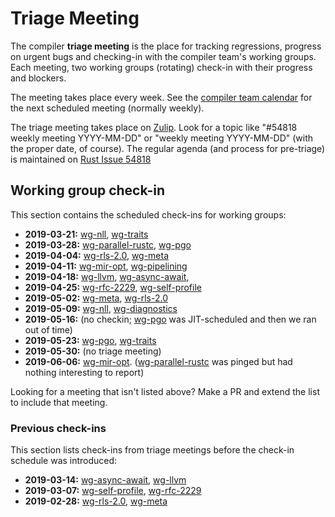 # Triage Meeting
The compiler **triage meeting** is the place for tracking regressions, progress on urgent bugs and
checking-in with the compiler team's working groups. Each meeting, two working groups (rotating)
check-in with their progress and blockers.

The meeting takes place every week. See the [compiler team calendar](../../../#meeting-calendar)
for the next scheduled meeting (normally weekly).

The triage meeting takes place on [Zulip](../chat-platform/). Look for a topic like
"#54818 weekly meeting YYYY-MM-DD" or "weekly meeting YYYY-MM-DD" (with the proper date, of course).
The regular agenda (and process for pre-triage) is maintained on [Rust Issue 54818]

[Rust Issue 54818]: https://github.com/rust-lang/rust/issues/54818

## Working group check-in
This section contains the scheduled check-ins for working groups:

- **2019-03-21:** [wg-nll], [wg-traits]
- **2019-03-28:** [wg-parallel-rustc], [wg-pgo]
- **2019-04-04:** [wg-rls-2.0], [wg-meta]
- **2019-04-11:** [wg-mir-opt], [wg-pipelining]
- **2019-04-18:** [wg-llvm], [wg-async-await],
- **2019-04-25:** [wg-rfc-2229], [wg-self-profile]
- **2019-05-02:** [wg-meta], [wg-rls-2.0]
- **2019-05-09:** [wg-nll], [wg-diagnostics]
- **2019-05-16:** (no checkin; [wg-pgo] was JIT-scheduled and then we ran out of time)
- **2019-05-23:** [wg-pgo], [wg-traits]
- **2019-05-30:** (no triage meeting)
- **2019-06-06:** [wg-mir-opt]. ([wg-parallel-rustc] was pinged but had nothing interesting to report)

Looking for a meeting that isn't listed above? Make a PR and extend the list to include that
meeting.

### Previous check-ins
This section lists check-ins from triage meetings before the check-in schedule was introduced:

- **2019-03-14:** [wg-async-await], [wg-llvm]
- **2019-03-07:** [wg-self-profile], [wg-rfc-2229]
- **2019-02-28:** [wg-rls-2.0], [wg-meta]

[wg-rls-2.0]: ../../working-groups/rls-2.0
[wg-meta]: ../../working-groups/meta
[wg-self-profile]: ../../working-groups/self-profile
[wg-rfc-2229]: ../../working-groups/rfc-2229
[wg-async-await]: ../../working-groups/async-await
[wg-llvm]: ../../working-groups/llvm
[wg-nll]: ../../working-groups/nll
[wg-traits]: ../../working-groups/traits
[wg-parallel-rustc]: ../../working-groups/parallel-rustc
[wg-pgo]: ../../working-groups/pgo
[wg-mir-opt]: ../../working-groups/mir-opt
[wg-pipelining]: ../../working-groups/pipelining
[wg-diagnostics]: ../../working-groups/diagnostics